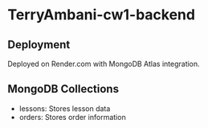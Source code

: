 # TerryAmbani-cw1-backend

## Deployment
Deployed on Render.com with MongoDB Atlas integration.


## MongoDB Collections
- lessons: Stores lesson data
- orders: Stores order information
